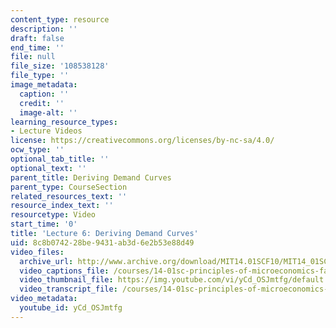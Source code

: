 ```yaml
---
content_type: resource
description: ''
draft: false
end_time: ''
file: null
file_size: '108538128'
file_type: ''
image_metadata:
  caption: ''
  credit: ''
  image-alt: ''
learning_resource_types:
- Lecture Videos
license: https://creativecommons.org/licenses/by-nc-sa/4.0/
ocw_type: ''
optional_tab_title: ''
optional_text: ''
parent_title: Deriving Demand Curves
parent_type: CourseSection
related_resources_text: ''
resource_index_text: ''
resourcetype: Video
start_time: '0'
title: 'Lecture 6: Deriving Demand Curves'
uid: 8c8b0742-28be-9431-ab3d-6e2b53e88d49
video_files:
  archive_url: http://www.archive.org/download/MIT14.01SCF10/MIT14_01SCF10_lec06_300k.mp4
  video_captions_file: /courses/14-01sc-principles-of-microeconomics-fall-2011/1ae84ea0fc11596393472486282cbb52_yCd_OSJmtfg.vtt
  video_thumbnail_file: https://img.youtube.com/vi/yCd_OSJmtfg/default.jpg
  video_transcript_file: /courses/14-01sc-principles-of-microeconomics-fall-2011/f44013d93f8b5e8ea932396a1b83529e_yCd_OSJmtfg.pdf
video_metadata:
  youtube_id: yCd_OSJmtfg
---
```

